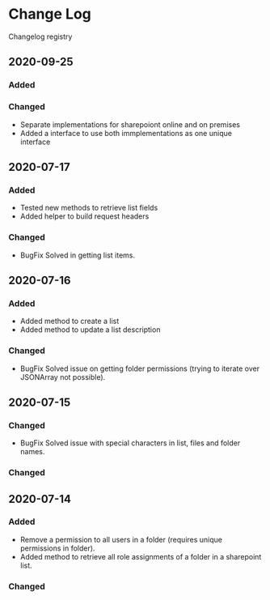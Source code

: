 # Change Log
Changelog registry

## 2020-09-25
### Added

### Changed
 - Separate implementations for sharepoiont online and on premises
 - Added a interface to use both immplementations as one unique interface

## 2020-07-17
### Added
- Tested new methods to retrieve list fields
- Added helper to build request headers

### Changed
- BugFix Solved in getting list items.


## 2020-07-16
### Added
- Added method to create a list
- Added method to update a list description

### Changed
- BugFix Solved issue on getting folder permissions (trying to iterate over JSONArray not possible).


## 2020-07-15
### Changed
- BugFix Solved issue with special characters in list, files and folder names.

### Changed

## 2020-07-14
### Added
- Remove a permission to all users in a folder (requires unique permissions in folder).
- Added method to retrieve all role assignments of a folder in a sharepoint list.

### Changed
